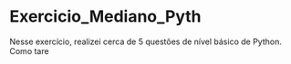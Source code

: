 # Exercicio_Mediano_Pyth
Nesse exercício, realizei cerca de 5 questões de nível básico de Python. Como tare
